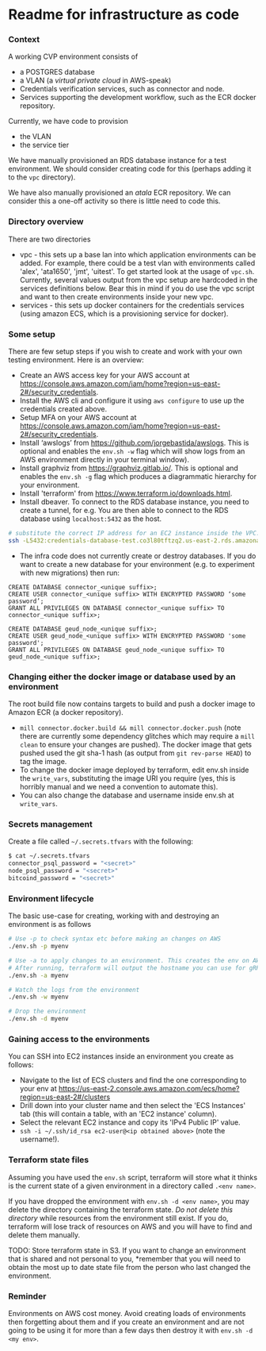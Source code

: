 Readme for infrastructure as code
=======
### Context
A working CVP environment consists of 
* a POSTGRES database
* a VLAN (a _virtual private cloud_ in AWS-speak)
* Credentials verification services, such as connector and node.
* Services supporting the development workflow, such as the ECR docker repository.

Currently, we have code to provision
* the VLAN
* the service tier

We have manually provisioned an RDS database instance for a test environment. We should consider creating code for
this (perhaps adding it to the `vpc` directory).

We have also manually provisioned an _atala_ ECR repository. We can consider this a one-off activity so there is little
need to code this.

###  Directory overview
There are two directories
* vpc - this sets up a base lan into which application environments can be added. For example, there could be a test vlan
  with environments called 'alex', 'ata1650', 'jmt', 'uitest'. To get started look at the usage of `vpc.sh`.
  Currently, several values output from the vpc setup are hardcoded in the services definitions below. Bear this in mind
  if you do use the vpc script and want to then create environments inside your new vpc.
* services - this sets up docker containers for the credentials services (using amazon ECS, which is a provisioning service
  for docker).
  
### Some setup
There are few setup steps if you wish to create and work with your own testing environment. Here is an overview:
* Create an AWS access key for your AWS account at https://console.aws.amazon.com/iam/home?region=us-east-2#/security_credentials.
* Install the AWS cli and configure it using `aws configure` to use up the credentials created above.
* Setup MFA on your AWS account at https://console.aws.amazon.com/iam/home?region=us-east-2#/security_credentials.
* Install ‘awslogs’ from https://github.com/jorgebastida/awslogs. This is optional and enables the `env.sh -w` flag which 
  will show logs from an AWS environment directly in your terminal window).
* Install graphviz from https://graphviz.gitlab.io/. This is optional and enables the `env.sh -g` flag which
  produces a diagrammatic hierarchy for your environment.
* Install 'terraform' from https://www.terraform.io/downloads.html.
* Install dbeaver. To connect to the RDS database instance, you need to create a tunnel, for e.g. You are then able
  to connect to the RDS database using `localhost:5432` as the host.
```bash
# substitute the correct IP address for an EC2 instance inside the VPC.
ssh -L5432:credentials-database-test.co3l80tftzq2.us-east-2.rds.amazonaws.com:5432 -i ~/.ssh/id_rsa ec2-user@3.133.101.108
``` 
* The infra code does not currently create or destroy databases. If you do want to create a new database for your environment 
  (e.g. to experiment with new migrations) then run:
```postgresql
CREATE DATABASE connector_<unique suffix>;
CREATE USER connector_<unique suffix> WITH ENCRYPTED PASSWORD ‘some password’;
GRANT ALL PRIVILEGES ON DATABASE connector_<unique suffix> TO connector_<unique suffix>;

CREATE DATABASE geud_node_<unique suffix>;
CREATE USER geud_node_<unique suffix> WITH ENCRYPTED PASSWORD 'some password';
GRANT ALL PRIVILEGES ON DATABASE geud_node_<unique suffix> TO geud_node_<unique suffix>;

```

### Changing either the docker image or database used by an environment
The root build file now contains targets to build and push a docker image to Amazon ECR (a docker repository). 
* `mill connector.docker.build && mill connector.docker.push` (note there are currently some dependency glitches which may
   require a `mill clean` to ensure your changes are pushed). The docker image that gets pushed used the git sha-1 hash
   (as output from `git rev-parse HEAD`) to tag the image.
* To change the docker image deployed by terraform, edit env.sh inside the `write_vars`, substituting the image URI you require
  (yes, this is horribly manual and we need a convention to automate this).
* You can also change the database and username inside env.sh at `write_vars`.

### Secrets management
Create a file called `~/.secrets.tfvars` with the following:
```bash
$ cat ~/.secrets.tfvars
connector_psql_password = "<secret>"
node_psql_password = "<secret>"
bitcoind_password = "<secret>"
```

### Environment lifecycle
The basic use-case for creating, working with and destroying an environment is as follows
```bash
# Use -p to check syntax etc before making an changes on AWS
./env.sh -p myenv

# Use -a to apply changes to an environment. This creates the env on AWS.
# After running, terraform will output the hostname you can use for gRPC requests.
./env.sh -a myenv

# Watch the logs from the environment
./env.sh -w myenv

# Drop the environment
./env.sh -d myenv
```

### Gaining access to the environments
You can SSH into EC2 instances inside an environment you create as follows:
* Navigate to the list of ECS clusters and find the one corresponding to your env at https://us-east-2.console.aws.amazon.com/ecs/home?region=us-east-2#/clusters  
* Drill down into your cluster name and then select the 'ECS Instances' tab (this will contain a table, with an 'EC2 instance' column).
* Select the relevant EC2 instance and copy its 'IPv4 Public IP' value.
* `ssh -i ~/.ssh/id_rsa ec2-user@<ip obtained above>` (note the username!).

### Terraform state files
Assuming you have used the `env.sh` script, terraform will store what it thinks is the current state of a given environment 
in a directory called `.<env name>`. 

If you have dropped the environment with `env.sh -d <env name>`, you may delete the directory containing the terraform state.
*Do not delete this directory* while resources from the environment still exist. If you do, terraform will lose track of 
resources on AWS and you will have to find and delete them manually.

TODO: Store terraform state in S3. If you want to change an environment that is
shared and not personal to you, *remember that you will need to obtain the most up to date state file from the person
who last changed the environment.
 
### Reminder
Environments on AWS cost money. Avoid creating loads of environments then forgetting about them and
if you create an environment and are not going to be using it for more than a few days then 
destroy it with `env.sh -d <my env>`. 